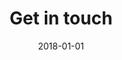 ---
layout: page.njk
title: Get in touch
metaDescription: This is a sample meta description. If one is not present in
  your page/post's front matter, the default metadata.desciption will be used
  instead.
section: contact
date: 2018-01-01
permalink: /contact/index.html
chunks:
  - type: presetForm
    template: chunks/form.njk
    preset: true
  - type: testimonials
    template: chunks/testimonials.njk
    preset: true
    heading: Client Stories
  - type: ctaBanner
    flip: false
    template: chunks/cta-banner.njk
    content:
      subHeading: We are looking for talented people
      items:
        - type: text
          text: >-
            Due to a further influx of work, we are
            actively recruiting and have a number of positions available.


            * Commisioning engineer

            * Contracts/account manager

            * Water hygiene engineer

            * Water treatment engineer


            If you have experience in any of these rolls within the water/air sectors please don’t hesitate to get in touch. Competitive rates of pay within a growing company. 
    button:
      button: Join the team
      buttonUrl: careers
---